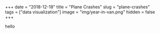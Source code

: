 +++
date = "2018-12-18"
title = "Plane Crashes"
slug = "plane-crashes"
tags = ["data visualization"]
image = "img/year-in-van.png"
hidden = false
+++

hello

<div id="hi"></div>

<script src="http://localhost:9001/bundle.js"></script>
<!-- <script src="bundle.js"></script> -->
